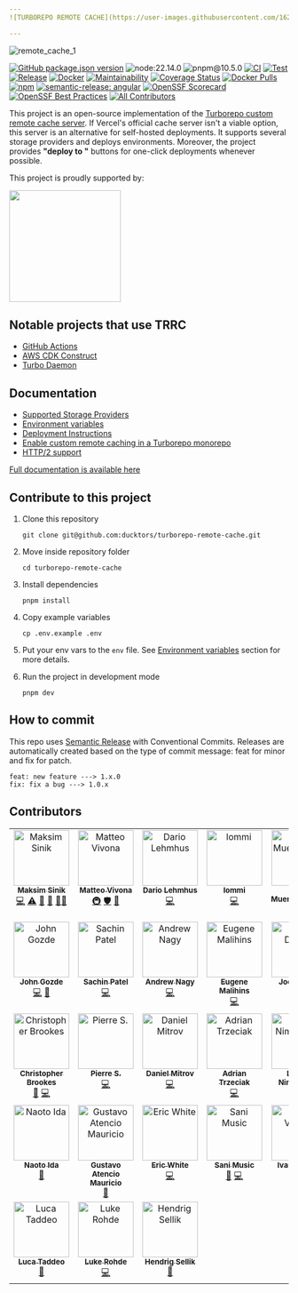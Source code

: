```yaml
---
![TURBOREPO REMOTE CACHE](https://user-images.githubusercontent.com/1620916/216358708-cb0a18c6-4f5b-4565-a101-77ee89272180.png)

---
```


![remote_cache_1](https://user-images.githubusercontent.com/1620916/216358421-36a63b0e-d1f6-484f-a4ca-6a7119cc0816.jpg)

[![GitHub package.json version](https://img.shields.io/github/package-json/v/ducktors/turborepo-remote-cache)](https://github.com/ducktors/turborepo-remote-cache/releases) ![node:22.14.0](https://img.shields.io/badge/node-22.14.0-lightgreen) ![pnpm@10.5.0](https://img.shields.io/badge/pnpm-10.5.0-yellow) [![CI](https://github.com/ducktors/turborepo-remote-cache/actions/workflows/ci.yml/badge.svg?branch=main)](https://github.com/ducktors/turborepo-remote-cache/actions/workflows/ci.yml) [![Test](https://github.com/ducktors/turborepo-remote-cache/actions/workflows/test.yaml/badge.svg)](https://github.com/ducktors/turborepo-remote-cache/actions/workflows/test.yaml) [![Release](https://github.com/ducktors/turborepo-remote-cache/actions/workflows/release.yml/badge.svg)](https://github.com/ducktors/turborepo-remote-cache/actions/workflows/release.yml) [![Docker](https://github.com/ducktors/turborepo-remote-cache/actions/workflows/docker.yml/badge.svg)](https://github.com/ducktors/turborepo-remote-cache/actions/workflows/docker.yml) [![Maintainability](https://api.codeclimate.com/v1/badges/bbb26ca5247dee70dde0/maintainability)](https://codeclimate.com/github/ducktors/turborepo-remote-cache/maintainability) [![Coverage Status](https://coveralls.io/repos/github/ducktors/turborepo-remote-cache/badge.svg?branch=main)](https://coveralls.io/github/ducktors/turborepo-remote-cache?branch=main) [![Docker Pulls](https://img.shields.io/docker/pulls/ducktors/turborepo-remote-cache?logo=docker)](https://hub.docker.com/r/ducktors/turborepo-remote-cache) [![npm](https://img.shields.io/npm/dt/turborepo-remote-cache)](https://www.npmjs.com/package/turborepo-remote-cache) [![semantic-release: angular](https://img.shields.io/badge/semantic--release-angular-e10079?logo=semantic-release)](https://github.com/semantic-release/semantic-release) [![OpenSSF Scorecard](https://api.securityscorecards.dev/projects/github.com/ducktors/turborepo-remote-cache/badge)](https://securityscorecards.dev/viewer/?uri=github.com/ducktors/turborepo-remote-cache) [![OpenSSF Best Practices](https://www.bestpractices.dev/projects/10164/badge)](https://www.bestpractices.dev/projects/10164) <!-- ALL-CONTRIBUTORS-BADGE:START - Do not remove or modify this section -->
[![All Contributors](https://img.shields.io/badge/all_contributors-31-orange.svg?style=flat-square)](#contributors-)
<!-- ALL-CONTRIBUTORS-BADGE:END -->

This project is an open-source implementation of the [Turborepo custom remote cache server](https://turbo.build/repo/docs/core-concepts/remote-caching#self-hosting). If Vercel's official cache server isn't a viable option, this server is an alternative for self-hosted deployments.
It supports several storage providers and deploys environments. Moreover, the project provides **"deploy to "** buttons for one-click deployments whenever possible.

<p>This project is proudly supported by:</p>
<p>
  <a href="https://www.digitalocean.com/">
    <img src="https://opensource.nyc3.cdn.digitaloceanspaces.com/attribution/assets/SVG/DO_Logo_horizontal_blue.svg" width="201px">
  </a>
</p>

## Notable projects that use TRRC

- [GitHub Actions](https://github.com/trappar/turborepo-remote-cache-gh-action)
- [AWS CDK Construct](https://github.com/NimmLor/cdk-turborepo-remote-cache)
- [Turbo Daemon](https://github.com/NullVoxPopuli/turbo-daemon)

## Documentation

- [Supported Storage Providers](https://ducktors.github.io/turborepo-remote-cache/supported-storage-providers)
- [Environment variables](https://ducktors.github.io/turborepo-remote-cache/environment-variables)
- [Deployment Instructions](https://ducktors.github.io/turborepo-remote-cache/deployment-environments)
- [Enable custom remote caching in a Turborepo monorepo](https://ducktors.github.io/turborepo-remote-cache/custom-remote-caching)
- [HTTP/2 support](https://ducktors.github.io/turborepo-remote-cache/http2-support)

[Full documentation is available here](https://ducktors.github.io/turborepo-remote-cache/supported-storage-providers)

## Contribute to this project

1. Clone this repository

   `git clone git@github.com:ducktors/turborepo-remote-cache.git`

2. Move inside repository folder

   `cd turborepo-remote-cache`

3. Install dependencies

   `pnpm install`

4. Copy example variables

   `cp .env.example .env`

5. Put your env vars to the `env` file. See [Environment variables](https://ducktors.github.io/turborepo-remote-cache/environment-variables) section for more details.

6. Run the project in development mode

   `pnpm dev`

## How to commit

This repo uses [Semantic Release](https://github.com/semantic-release/semantic-release) with Conventional Commits.
Releases are automatically created based on the type of commit message: feat for minor and fix for patch.

```
feat: new feature ---> 1.x.0
fix: fix a bug ---> 1.0.x
```

## Contributors

<!-- ALL-CONTRIBUTORS-LIST:START - Do not remove or modify this section -->
<!-- prettier-ignore-start -->
<!-- markdownlint-disable -->
<table>
  <tbody>
    <tr>
      <td align="center" valign="top" width="14.28%"><a href="https://maksim.dev"><img src="https://avatars.githubusercontent.com/u/1620916?v=4?s=100" width="100px;" alt="Maksim Sinik"/><br /><sub><b>Maksim Sinik</b></sub></a><br /><a href="https://github.com/ducktors/turborepo-remote-cache/commits?author=fox1t" title="Code">💻</a> <a href="https://github.com/ducktors/turborepo-remote-cache/commits?author=fox1t" title="Tests">⚠️</a> <a href="#ideas-fox1t" title="Ideas, Planning, & Feedback">🤔</a> <a href="#maintenance-fox1t" title="Maintenance">🚧</a> <a href="#mentoring-fox1t" title="Mentoring">🧑‍🏫</a></td>
      <td align="center" valign="top" width="14.28%"><a href="http://matteovivona.it"><img src="https://avatars.githubusercontent.com/u/6388707?v=4?s=100" width="100px;" alt="Matteo Vivona"/><br /><sub><b>Matteo Vivona</b></sub></a><br /><a href="#infra-matteovivona" title="Infrastructure (Hosting, Build-Tools, etc)">🚇</a> <a href="#security-matteovivona" title="Security">🛡️</a> <a href="https://github.com/ducktors/turborepo-remote-cache/commits?author=matteovivona" title="Documentation">📖</a></td>
      <td align="center" valign="top" width="14.28%"><a href="https://github.com/dlehmhus"><img src="https://avatars.githubusercontent.com/u/27899554?v=4?s=100" width="100px;" alt="Dario Lehmhus"/><br /><sub><b>Dario Lehmhus</b></sub></a><br /><a href="https://github.com/ducktors/turborepo-remote-cache/commits?author=dlehmhus" title="Code">💻</a></td>
      <td align="center" valign="top" width="14.28%"><a href="https://github.com/lodmfjord"><img src="https://avatars.githubusercontent.com/u/5091589?v=4?s=100" width="100px;" alt="lommi"/><br /><sub><b>lommi</b></sub></a><br /><a href="https://github.com/ducktors/turborepo-remote-cache/commits?author=lodmfjord" title="Code">💻</a></td>
      <td align="center" valign="top" width="14.28%"><a href="https://www.brianmuenzenmeyer.com"><img src="https://avatars.githubusercontent.com/u/298435?v=4?s=100" width="100px;" alt="Brian Muenzenmeyer"/><br /><sub><b>Brian Muenzenmeyer</b></sub></a><br /><a href="https://github.com/ducktors/turborepo-remote-cache/commits?author=bmuenzenmeyer" title="Documentation">📖</a></td>
      <td align="center" valign="top" width="14.28%"><a href="http://dobesv.com"><img src="https://avatars.githubusercontent.com/u/327833?v=4?s=100" width="100px;" alt="Dobes Vandermeer"/><br /><sub><b>Dobes Vandermeer</b></sub></a><br /><a href="https://github.com/ducktors/turborepo-remote-cache/commits?author=dobesv" title="Code">💻</a></td>
      <td align="center" valign="top" width="14.28%"><a href="http://tanzigang.com"><img src="https://avatars.githubusercontent.com/u/11520821?v=4?s=100" width="100px;" alt="Tan Zi Gang"/><br /><sub><b>Tan Zi Gang</b></sub></a><br /><a href="https://github.com/ducktors/turborepo-remote-cache/commits?author=zigang93" title="Code">💻</a></td>
    </tr>
    <tr>
      <td align="center" valign="top" width="14.28%"><a href="https://github.com/jgoz"><img src="https://avatars.githubusercontent.com/u/132233?v=4?s=100" width="100px;" alt="John Gozde"/><br /><sub><b>John Gozde</b></sub></a><br /><a href="https://github.com/ducktors/turborepo-remote-cache/commits?author=jgoz" title="Code">💻</a> <a href="https://github.com/ducktors/turborepo-remote-cache/commits?author=jgoz" title="Documentation">📖</a></td>
      <td align="center" valign="top" width="14.28%"><a href="https://github.com/sppatel"><img src="https://avatars.githubusercontent.com/u/989367?v=4?s=100" width="100px;" alt="Sachin Patel"/><br /><sub><b>Sachin Patel</b></sub></a><br /><a href="https://github.com/ducktors/turborepo-remote-cache/commits?author=sppatel" title="Code">💻</a></td>
      <td align="center" valign="top" width="14.28%"><a href="http://www.andrewsnagy.com"><img src="https://avatars.githubusercontent.com/u/564256?v=4?s=100" width="100px;" alt="Andrew Nagy"/><br /><sub><b>Andrew Nagy</b></sub></a><br /><a href="https://github.com/ducktors/turborepo-remote-cache/commits?author=tm1000" title="Code">💻</a></td>
      <td align="center" valign="top" width="14.28%"><a href="https://github.com/emalihin"><img src="https://avatars.githubusercontent.com/u/6379998?v=4?s=100" width="100px;" alt="Eugene Malihins"/><br /><sub><b>Eugene Malihins</b></sub></a><br /><a href="https://github.com/ducktors/turborepo-remote-cache/commits?author=emalihin" title="Code">💻</a></td>
      <td align="center" valign="top" width="14.28%"><a href="http://joedevivo.com"><img src="https://avatars.githubusercontent.com/u/55951?v=4?s=100" width="100px;" alt="Joe DeVivo"/><br /><sub><b>Joe DeVivo</b></sub></a><br /><a href="#infra-joedevivo" title="Infrastructure (Hosting, Build-Tools, etc)">🚇</a></td>
      <td align="center" valign="top" width="14.28%"><a href="http://www.aoe.com"><img src="https://avatars.githubusercontent.com/u/1044246?v=4?s=100" width="100px;" alt="Daniel Kopp"/><br /><sub><b>Daniel Kopp</b></sub></a><br /><a href="https://github.com/ducktors/turborepo-remote-cache/commits?author=devtribe" title="Code">💻</a></td>
      <td align="center" valign="top" width="14.28%"><a href="https://github.com/tom-fletcher"><img src="https://avatars.githubusercontent.com/u/16312830?v=4?s=100" width="100px;" alt="Tom Fletcher"/><br /><sub><b>Tom Fletcher</b></sub></a><br /><a href="https://github.com/ducktors/turborepo-remote-cache/commits?author=tom-fletcher" title="Code">💻</a> <a href="https://github.com/ducktors/turborepo-remote-cache/commits?author=tom-fletcher" title="Documentation">📖</a></td>
    </tr>
    <tr>
      <td align="center" valign="top" width="14.28%"><a href="https://github.com/Klaitos"><img src="https://avatars.githubusercontent.com/u/644360?v=4?s=100" width="100px;" alt="Christopher Brookes"/><br /><sub><b>Christopher Brookes</b></sub></a><br /><a href="https://github.com/ducktors/turborepo-remote-cache/commits?author=Klaitos" title="Documentation">📖</a> <a href="https://github.com/ducktors/turborepo-remote-cache/commits?author=Klaitos" title="Code">💻</a></td>
      <td align="center" valign="top" width="14.28%"><a href="https://github.com/izi-p"><img src="https://avatars.githubusercontent.com/u/10976962?v=4?s=100" width="100px;" alt="Pierre S."/><br /><sub><b>Pierre S.</b></sub></a><br /><a href="https://github.com/ducktors/turborepo-remote-cache/commits?author=izi-p" title="Code">💻</a></td>
      <td align="center" valign="top" width="14.28%"><a href="http://danielmitrov.com"><img src="https://avatars.githubusercontent.com/u/21154704?v=4?s=100" width="100px;" alt="Daniel Mitrov"/><br /><sub><b>Daniel Mitrov</b></sub></a><br /><a href="https://github.com/ducktors/turborepo-remote-cache/commits?author=danielmitrov" title="Code">💻</a></td>
      <td align="center" valign="top" width="14.28%"><a href="https://github.com/adriantr"><img src="https://avatars.githubusercontent.com/u/48787209?v=4?s=100" width="100px;" alt="Adrian Trzeciak"/><br /><sub><b>Adrian Trzeciak</b></sub></a><br /><a href="https://github.com/ducktors/turborepo-remote-cache/commits?author=adriantr" title="Code">💻</a></td>
      <td align="center" valign="top" width="14.28%"><a href="https://nimmervoll.work/"><img src="https://avatars.githubusercontent.com/u/32486857?v=4?s=100" width="100px;" alt="Lorenz Nimmervoll"/><br /><sub><b>Lorenz Nimmervoll</b></sub></a><br /><a href="https://github.com/ducktors/turborepo-remote-cache/commits?author=NimmLor" title="Documentation">📖</a></td>
      <td align="center" valign="top" width="14.28%"><a href="https://github.com/gtjamesa"><img src="https://avatars.githubusercontent.com/u/2078364?v=4?s=100" width="100px;" alt="James"/><br /><sub><b>James</b></sub></a><br /><a href="https://github.com/ducktors/turborepo-remote-cache/commits?author=gtjamesa" title="Documentation">📖</a></td>
      <td align="center" valign="top" width="14.28%"><a href="https://github.com/warflash"><img src="https://avatars.githubusercontent.com/u/22006082?v=4?s=100" width="100px;" alt="Nils Wiesinger"/><br /><sub><b>Nils Wiesinger</b></sub></a><br /><a href="https://github.com/ducktors/turborepo-remote-cache/commits?author=warflash" title="Documentation">📖</a></td>
    </tr>
    <tr>
      <td align="center" valign="top" width="14.28%"><a href="https://github.com/Naoto-Ida"><img src="https://avatars.githubusercontent.com/u/7748110?v=4?s=100" width="100px;" alt="Naoto Ida"/><br /><sub><b>Naoto Ida</b></sub></a><br /><a href="https://github.com/ducktors/turborepo-remote-cache/commits?author=Naoto-Ida" title="Documentation">📖</a></td>
      <td align="center" valign="top" width="14.28%"><a href="https://github.com/gustavoam-asdf"><img src="https://avatars.githubusercontent.com/u/53370174?v=4?s=100" width="100px;" alt="Gustavo Atencio Mauricio"/><br /><sub><b>Gustavo Atencio Mauricio</b></sub></a><br /><a href="https://github.com/ducktors/turborepo-remote-cache/commits?author=gustavoam-asdf" title="Documentation">📖</a></td>
      <td align="center" valign="top" width="14.28%"><a href="https://github.com/EWhite613"><img src="https://avatars.githubusercontent.com/u/9057680?v=4?s=100" width="100px;" alt="Eric White"/><br /><sub><b>Eric White</b></sub></a><br /><a href="https://github.com/ducktors/turborepo-remote-cache/commits?author=EWhite613" title="Code">💻</a></td>
      <td align="center" valign="top" width="14.28%"><a href="https://github.com/SaniMusic"><img src="https://avatars.githubusercontent.com/u/11148959?v=4?s=100" width="100px;" alt="Sani Music"/><br /><sub><b>Sani Music</b></sub></a><br /><a href="https://github.com/ducktors/turborepo-remote-cache/commits?author=SaniMusic" title="Documentation">📖</a> <a href="https://github.com/ducktors/turborepo-remote-cache/commits?author=SaniMusic" title="Code">💻</a></td>
      <td align="center" valign="top" width="14.28%"><a href="https://github.com/konclave"><img src="https://avatars.githubusercontent.com/u/875116?v=4?s=100" width="100px;" alt="Ivan Vasilev"/><br /><sub><b>Ivan Vasilev</b></sub></a><br /><a href="https://github.com/ducktors/turborepo-remote-cache/commits?author=konclave" title="Code">💻</a></td>
      <td align="center" valign="top" width="14.28%"><a href="https://linktr.ee/nullvoxpopuli"><img src="https://avatars.githubusercontent.com/u/199018?v=4?s=100" width="100px;" alt="NullVoxPopuli"/><br /><sub><b>NullVoxPopuli</b></sub></a><br /><a href="https://github.com/ducktors/turborepo-remote-cache/commits?author=NullVoxPopuli" title="Code">💻</a></td>
      <td align="center" valign="top" width="14.28%"><a href="https://github.com/mattref"><img src="https://avatars.githubusercontent.com/u/137362246?v=4?s=100" width="100px;" alt="Matt"/><br /><sub><b>Matt</b></sub></a><br /><a href="https://github.com/ducktors/turborepo-remote-cache/commits?author=mattref" title="Documentation">📖</a></td>
    </tr>
    <tr>
      <td align="center" valign="top" width="14.28%"><a href="https://www.linkedin.com/in/luca-taddeo/"><img src="https://avatars.githubusercontent.com/u/23079973?v=4?s=100" width="100px;" alt="Luca Taddeo"/><br /><sub><b>Luca Taddeo</b></sub></a><br /><a href="#maintenance-lucalas" title="Maintenance">🚧</a></td>
      <td align="center" valign="top" width="14.28%"><a href="https://github.com/thyming"><img src="https://avatars.githubusercontent.com/u/2217705?v=4?s=100" width="100px;" alt="Luke Rohde"/><br /><sub><b>Luke Rohde</b></sub></a><br /><a href="https://github.com/ducktors/turborepo-remote-cache/commits?author=thyming" title="Code">💻</a></td>
      <td align="center" valign="top" width="14.28%"><a href="http://hsellik.github.io"><img src="https://avatars.githubusercontent.com/u/16798824?v=4?s=100" width="100px;" alt="Hendrig Sellik"/><br /><sub><b>Hendrig Sellik</b></sub></a><br /><a href="https://github.com/ducktors/turborepo-remote-cache/commits?author=hsellik" title="Documentation">📖</a></td>
    </tr>
  </tbody>
</table>

<!-- markdownlint-restore -->
<!-- prettier-ignore-end -->

<!-- ALL-CONTRIBUTORS-LIST:END -->
<!-- prettier-ignore-start -->
<!-- markdownlint-disable -->

<!-- markdownlint-restore -->
<!-- prettier-ignore-end -->

<!-- ALL-CONTRIBUTORS-LIST:END -->
